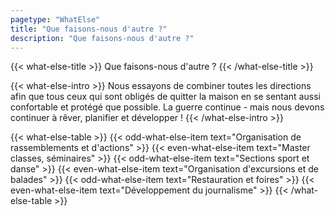 ```yaml
---
pagetype: "WhatElse"
title: "Que faisons-nous d'autre ?"
description: "Que faisons-nous d'autre ?"
---
```


{{< what-else-title >}}
  Que faisons-nous d'autre ?
{{< /what-else-title >}}

{{< what-else-intro >}}
  Nous essayons de combiner toutes les directions afin que tous ceux qui sont obligés de
  quitter la maison en se sentant aussi confortable et protégé que possible.
  La guerre continue - mais nous devons continuer à rêver, planifier et développer !
{{< /what-else-intro >}}

{{< what-else-table >}}
  {{< odd-what-else-item text="Organisation de rassemblements et d'actions" >}}
  {{< even-what-else-item text="Master classes, séminaires" >}}
  {{< odd-what-else-item text="Sections sport et danse" >}} 
  {{< even-what-else-item text="Organisation d'excursions et de balades" >}}
  {{< odd-what-else-item text="Restauration et foires" >}}
  {{< even-what-else-item text="Développement du journalisme" >}} 
{{< /what-else-table >}}

